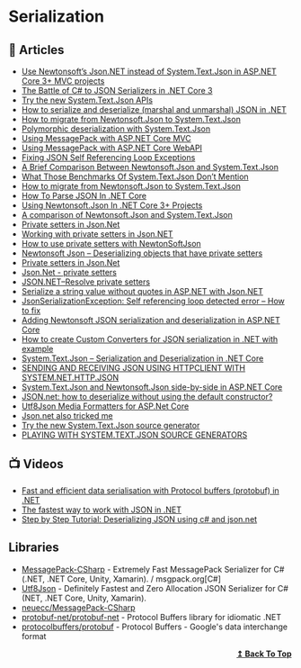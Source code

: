 
# Serialization

## 📝 Articles

- [Use Newtonsoft’s Json.NET instead of System.Text.Json in ASP.NET Core 3+ MVC projects](https://www.ryadel.com/en/use-json-net-instead-of-system-text-json-in-asp-net-core-3-mvc-projects/)
- [The Battle of C# to JSON Serializers in .NET Core 3](https://michaelscodingspot.com/the-battle-of-c-to-json-serializers-in-net-core-3/)
- [Try the new System.Text.Json APIs](https://devblogs.microsoft.com/dotnet/try-the-new-system-text-json-apis/)
- [How to serialize and deserialize (marshal and unmarshal) JSON in .NET](https://docs.microsoft.com/en-us/dotnet/standard/serialization/system-text-json-how-to)
- [How to migrate from Newtonsoft.Json to System.Text.Json](https://docs.microsoft.com/en-us/dotnet/standard/serialization/system-text-json-migrate-from-newtonsoft-how-to)
- [Polymorphic deserialization with System.Text.Json](https://josef.codes/polymorphic-deserialization-with-system-text-json/)
- [Using MessagePack with ASP.NET Core MVC](https://www.strathweb.com/2017/06/using-messagepack-with-asp-net-core-mvc/)
- [Using MessagePack with ASP.NET Core WebAPI](https://dotnetthoughts.net/using-message-pack-with-asp-net-core/)
- [Fixing JSON Self Referencing Loop Exceptions](https://dotnetcoretutorials.com/2020/03/15/fixing-json-self-referencing-loop-exceptions/)
- [A Brief Comparison Between Newtonsoft.Json and System.Text.Json](https://schneids.net/comparing-newtonsoft-json-with-system-text-json)
- [What Those Benchmarks Of System.Text.Json Don’t Mention](https://dotnetcoretutorials.com/2020/01/25/what-those-benchmarks-of-system-text-json-dont-mention/)
- [How to migrate from Newtonsoft.Json to System.Text.Json](https://docs.microsoft.com/en-us/dotnet/standard/serialization/system-text-json-migrate-from-newtonsoft-how-to?pivots=dotnet-5-0)
- [How To Parse JSON In .NET Core](https://dotnetcoretutorials.com/2019/09/11/how-to-parse-json-in-net-core/)
- [Using Newtonsoft.Json In .NET Core 3+ Projects](https://dotnetcoretutorials.com/2019/12/19/using-newtonsoft-json-in-net-core-3-projects/)
- [A comparison of Newtonsoft.Json and System.Text.Json](https://inspiration.nlogic.ca/en/a-comparison-of-newtonsoft.json-and-system.text.json)
- [Private setters in Json.Net](https://stackoverflow.com/questions/4066947/private-setters-in-json-net)
- [Working with private setters in Json.NET](https://www.mking.net/blog/working-with-private-setters-in-json-net)
- [How to use private setters with NewtonSoftJson](https://mynkow.github.io/How-to-use-private-setters-with-NewtonSoftJson/)
- [Newtonsoft Json – Deserializing objects that have private setters](https://talkdotnet.wordpress.com/2019/03/15/newtonsoft-json-deserializing-objects-that-have-private-setters/)
- [Private setters in Json.Net](https://newbedev.com/private-setters-in-json-net)
- [Json.Net - private setters](http://danielwertheim.se/json-net-private-setters/)
- [JSON.NET–Resolve private setters](https://bartwullems.blogspot.com/2018/02/jsonnetresolve-private-setters.html)
- [Serialize a string value without quotes in ASP.NET with Json.NET](https://www.ryadel.com/en/serialize-string-value-without-quotes-asp-net-core-newtonsoft-json/)
- [JsonSerializationException: Self referencing loop detected error – How to fix](https://www.ryadel.com/en/jsonserializationexception-self-referencing-loop-detected-error-fix-entity-framework-asp-net-core/)
- [Adding Newtonsoft JSON serialization and deserialization in ASP.NET Core](https://www.thecodebuzz.com/add-newtonsoft-json-support-net-core/)
- [How to create Custom Converters for JSON serialization in .NET with example](https://www.thecodebuzz.com/how-to-create-custom-converters-json-serialization-net-example/)
- [System.Text.Json – Serialization and Deserialization in .NET Core](https://www.thecodebuzz.com/serialization-and-deserialization-using-system-text-json/)
- [SENDING AND RECEIVING JSON USING HTTPCLIENT WITH SYSTEM.NET.HTTP.JSON](https://www.stevejgordon.co.uk/sending-and-receiving-json-using-httpclient-with-system-net-http-json)
- [System.Text.Json and Newtonsoft.Json side-by-side in ASP.NET Core](https://blogs.taiga.nl/martijn/2020/05/28/system-text-json-and-newtonsoft-json-side-by-side-in-asp-net-core/)
- [JSON.net: how to deserialize without using the default constructor?](https://newbedev.com/json-net-how-to-deserialize-without-using-the-default-constructor)
- [Utf8Json Media Formatters for ASP.Net Core](https://im5tu.io/article/2018/07/utf8json-media-formatters-for-asp.net-core/)
- [Json.net also tricked me](https://www.michalkomorowski.com/2017/08/jsonnet-also-tricked-me.html)
- [Try the new System.Text.Json source generator](https://devblogs.microsoft.com/dotnet/try-the-new-system-text-json-source-generator/)
- [PLAYING WITH SYSTEM.TEXT.JSON SOURCE GENERATORS](https://www.stevejgordon.co.uk/playing-with-system-text-json-source-generators)

## 📺 Videos
- [Fast and efficient data serialisation with Protocol buffers (protobuf) in .NET](https://www.youtube.com/watch?v=sdKBhDl-dCs)
- [The fastest way to work with JSON in .NET](https://www.youtube.com/watch?v=shES1R7e1lQ)
- [Step by Step Tutorial: Deserializing JSON using c# and json.net](https://www.youtube.com/watch?v=CjoAYslTKX0)
## Libraries

- [MessagePack-CSharp](https://github.com/neuecc/MessagePack-CSharp) - Extremely Fast MessagePack Serializer for C#(.NET, .NET Core, Unity, Xamarin). / msgpack.org[C#]
- [Utf8Json](https://github.com/neuecc/Utf8Json) - Definitely Fastest and Zero Allocation JSON Serializer for C#(NET, .NET Core, Unity, Xamarin).
- [neuecc/MessagePack-CSharp](https://github.com/neuecc/MessagePack-CSharp)
- [protobuf-net/protobuf-net](https://github.com/protobuf-net/protobuf-net) - Protocol Buffers library for idiomatic .NET
- [protocolbuffers/protobuf](https://github.com/protocolbuffers/protobuf/tree/master/csharp) - Protocol Buffers - Google's data interchange format
<div align="right">
  <b><a href="#contents">↥ Back To Top</a></b>
</div>